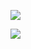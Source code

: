 ![](https://gitee.com/summer19940609/pic/raw/master/blog/20210116124802.png)

![](https://gitee.com/summer19940609/pic/raw/master/blog/20210116124802.png)
